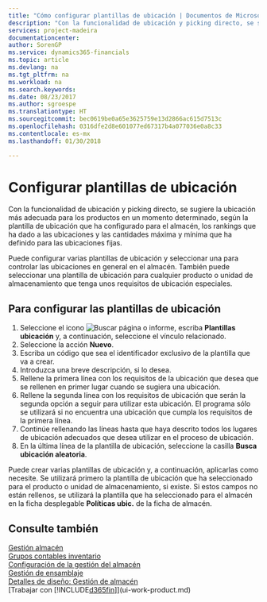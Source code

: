 ```yaml
---
title: "Cómo configurar plantillas de ubicación | Documentos de Microsoft"
description: "Con la funcionalidad de ubicación y picking directo, se sugiere la ubicación más adecuada para los productos en un momento determinado, según la plantilla de ubicación que ha configurado para el almacén, los rankings que ha dado a las ubicaciones y las cantidades máxima y mínima que ha definido para las ubicaciones fijas."
services: project-madeira
documentationcenter: 
author: SorenGP
ms.service: dynamics365-financials
ms.topic: article
ms.devlang: na
ms.tgt_pltfrm: na
ms.workload: na
ms.search.keywords: 
ms.date: 08/23/2017
ms.author: sgroespe
ms.translationtype: HT
ms.sourcegitcommit: bec0619be0a65e3625759e13d2866ac615d7513c
ms.openlocfilehash: 0316dfe2d8e601077ed67317b4a077036e0a8c33
ms.contentlocale: es-mx
ms.lasthandoff: 01/30/2018

---
```

# <a name="set-up-put-away-templates"></a>Configurar plantillas de ubicación
Con la funcionalidad de ubicación y picking directo, se sugiere la ubicación más adecuada para los productos en un momento determinado, según la plantilla de ubicación que ha configurado para el almacén, los rankings que ha dado a las ubicaciones y las cantidades máxima y mínima que ha definido para las ubicaciones fijas.  

Puede configurar varias plantillas de ubicación y seleccionar una para controlar las ubicaciones en general en el almacén. También puede seleccionar una plantilla de ubicación para cualquier producto o unidad de almacenamiento que tenga unos requisitos de ubicación especiales.  

## <a name="to-set-up-put-away-templates"></a>Para configurar las plantillas de ubicación  
1.  Seleccione el icono ![Buscar página o informe](media/ui-search/search_small.png "icono Buscar página o informe"), escriba **Plantillas ubicación** y, a continuación, seleccione el vínculo relacionado.  
2.  Seleccione la acción **Nuevo**.  
3.  Escriba un código que sea el identificador exclusivo de la plantilla que va a crear.  
4.  Introduzca una breve descripción, si lo desea.  
5.  Rellene la primera línea con los requisitos de la ubicación que desea que se rellenen en primer lugar cuando se sugiera una ubicación.  
6.  Rellene la segunda línea con los requisitos de ubicación que serán la segunda opción a seguir para utilizar esta ubicación. El programa sólo se utilizará si no encuentra una ubicación que cumpla los requisitos de la primera línea.  
7.  Continúe rellenando las líneas hasta que haya descrito todos los lugares de ubicación adecuados que desea utilizar en el proceso de ubicación.  
8.  En la última línea de la plantilla de ubicación, seleccione la casilla **Busca ubicación aleatoria**.  

Puede crear varias plantillas de ubicación y, a continuación, aplicarlas como necesite. Se utilizará primero la plantilla de ubicación que ha seleccionado para el producto o unidad de almacenamiento, si existe. Si estos campos no están rellenos, se utilizará la plantilla que ha seleccionado para el almacén en la ficha desplegable **Políticas ubic.** de la ficha de almacén.  

## <a name="see-also"></a>Consulte también  
[Gestión almacén](warehouse-manage-warehouse.md)  
[Grupos contables inventario](inventory-manage-inventory.md)  
[Configuración de la gestión del almacén](warehouse-setup-warehouse.md)     
[Gestión de ensamblaje](assembly-assemble-items.md)    
[Detalles de diseño: Gestión de almacén](design-details-warehouse-management.md)  
[Trabajar con [!INCLUDE[d365fin](includes/d365fin_md.md)]](ui-work-product.md)

